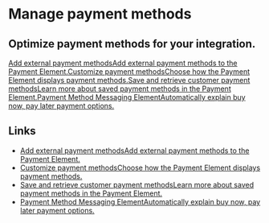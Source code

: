 # Manage payment methods

## Optimize payment methods for your integration.

[Add external payment methodsAdd external payment methods to the Payment
Element.](https://docs.stripe.com/payments/external-payment-methods)[Customize
payment methodsChoose how the Payment Element displays payment
methods.](https://docs.stripe.com/payments/customize-payment-methods)[Save and
retrieve customer payment methodsLearn more about saved payment methods in the
Payment
Element.](https://docs.stripe.com/payments/save-customer-payment-methods)[Payment
Method Messaging ElementAutomatically explain buy now, pay later payment
options.](https://docs.stripe.com/payments/payment-method-messaging)

## Links

- [Add external payment methodsAdd external payment methods to the Payment
Element.](https://docs.stripe.com/payments/external-payment-methods)
- [Customize payment methodsChoose how the Payment Element displays payment
methods.](https://docs.stripe.com/payments/customize-payment-methods)
- [Save and retrieve customer payment methodsLearn more about saved payment
methods in the Payment
Element.](https://docs.stripe.com/payments/save-customer-payment-methods)
- [Payment Method Messaging ElementAutomatically explain buy now, pay later
payment options.](https://docs.stripe.com/payments/payment-method-messaging)